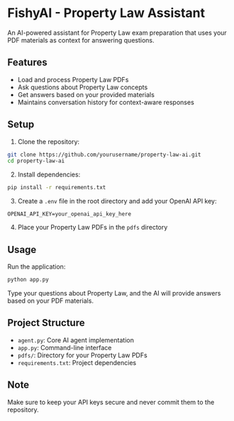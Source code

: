 # FishyAI - Property Law Assistant

An AI-powered assistant for Property Law exam preparation that uses your PDF materials as context for answering questions.

## Features

- Load and process Property Law PDFs
- Ask questions about Property Law concepts
- Get answers based on your provided materials
- Maintains conversation history for context-aware responses

## Setup

1. Clone the repository:
```bash
git clone https://github.com/yourusername/property-law-ai.git
cd property-law-ai
```

2. Install dependencies:
```bash
pip install -r requirements.txt
```

3. Create a `.env` file in the root directory and add your OpenAI API key:
```
OPENAI_API_KEY=your_openai_api_key_here
```

4. Place your Property Law PDFs in the `pdfs` directory

## Usage

Run the application:
```bash
python app.py
```

Type your questions about Property Law, and the AI will provide answers based on your PDF materials.

## Project Structure

- `agent.py`: Core AI agent implementation
- `app.py`: Command-line interface
- `pdfs/`: Directory for your Property Law PDFs
- `requirements.txt`: Project dependencies

## Note

Make sure to keep your API keys secure and never commit them to the repository.